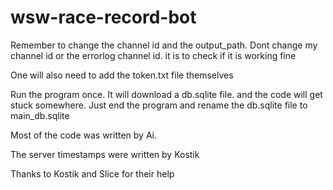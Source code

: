 # wsw-race-record-bot


Remember to change the channel id and the output_path.
Dont change my channel id or the errorlog channel id. it is to check if it is working fine

One will also need to add the token.txt file themselves

Run the program once. It will download a db.sqlite file. and the code will get stuck somewhere. Just end the program and rename the db.sqlite file to main_db.sqlite

Most of the code was written by Ai.

The server timestamps were written by Kostik

Thanks to Kostik and Slice for their help
